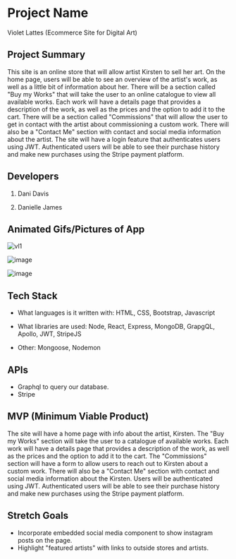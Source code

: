 # Project Name
Violet Lattes (Ecommerce Site for Digital Art)

## Project Summary
This site is an online store that will allow artist Kirsten to sell her art.
On the home page, users will be able to see an overview of the artist's work, as well as a little bit of information about her. There will be a section called "Buy my Works" that will take the user to an online catalogue to view all available works. Each work will have a details page that provides a description of the work, as well as the prices and the option to add it to the cart. There will be a section called "Commissions" that will allow the user to get in contact with the artist about commissioning a custom work. There will also be a "Contact Me" section with contact and social media information about the artist. 
The site will have a login feature that authenticates users using JWT. Authenticated users will be able to see their purchase history and make new purchases using the Stripe payment platform. 


## Developers

1. Dani Davis

2. Danielle James


## Animated Gifs/Pictures of App

![vl1](https://user-images.githubusercontent.com/40706088/166853959-580c8e79-9f1c-4ff0-9d56-b9b1d1d1adfa.jpg)

![image](https://user-images.githubusercontent.com/40706088/166853988-b7382bef-8c72-4eb3-a2a2-b49170497b17.png)

![image](https://user-images.githubusercontent.com/40706088/166854077-a9a7d885-f8e2-499b-8857-62a8dd3c53dd.png)





## Tech Stack

- What languages is it written with: HTML, CSS, Bootstrap, Javascript

- What libraries are used: Node, React, Express, MongoDB, GrapgQL, Apollo, JWT, StripeJS

- Other: Mongoose, Nodemon
  


## APIs

- Graphql to query our database.
- Stripe

## MVP (Minimum Viable Product)

The site will have a home page with info about the artist, Kirsten. The "Buy my Works" section will take the user to a catalogue of available works. Each work will have a details page that provides a description of the work, as well as the prices and the option to add it to the cart. The "Commissions" section will have a form to allow users to reach out to Kirsten about a custom work. There will also be a "Contact Me" section with contact and social media information about the Kirsten. 
Users will be authenticated using JWT. Authenticated users will be able to see their purchase history and make new purchases using the Stripe payment platform. 


## Stretch Goals

- Incorporate embedded social media component to show instagram posts on the page. 
- Highlight "featured artists" with links to outside stores and artists. 
